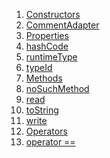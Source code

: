 1.  [Constructors](models_comment_comment_model/CommentAdapter-class.html#constructors)
2.  [CommentAdapter](models_comment_comment_model/CommentAdapter/CommentAdapter.html)
3.  [Properties](models_comment_comment_model/CommentAdapter-class.html#instance-properties)
4.  [hashCode](models_comment_comment_model/CommentAdapter/hashCode.html)
5.  [runtimeType](https://api.flutter.dev/flutter/dart-core/Object/runtimeType.html)
6.  [typeId](models_comment_comment_model/CommentAdapter/typeId.html)
7.  [Methods](models_comment_comment_model/CommentAdapter-class.html#instance-methods)
8.  [noSuchMethod](https://api.flutter.dev/flutter/dart-core/Object/noSuchMethod.html)
9.  [read](models_comment_comment_model/CommentAdapter/read.html)
10. [toString](https://api.flutter.dev/flutter/dart-core/Object/toString.html)
11. [write](models_comment_comment_model/CommentAdapter/write.html)
12. [Operators](models_comment_comment_model/CommentAdapter-class.html#operators)
13. [operator
    ==](models_comment_comment_model/CommentAdapter/operator_equals.html)
